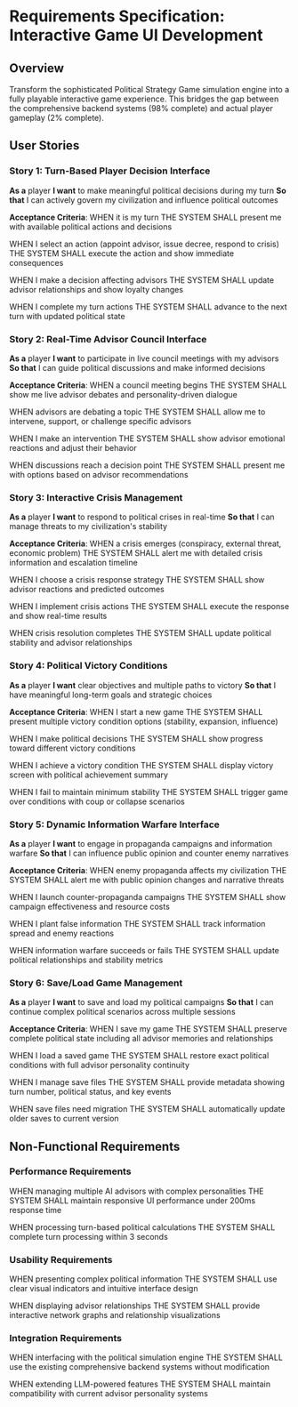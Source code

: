 # Requirements Specification: Interactive Game UI Development

## Overview
Transform the sophisticated Political Strategy Game simulation engine into a fully playable interactive game experience. This bridges the gap between the comprehensive backend systems (98% complete) and actual player gameplay (2% complete).

## User Stories

### Story 1: Turn-Based Player Decision Interface
**As a** player
**I want** to make meaningful political decisions during my turn
**So that** I can actively govern my civilization and influence political outcomes

**Acceptance Criteria**:
WHEN it is my turn
THE SYSTEM SHALL present me with available political actions and decisions

WHEN I select an action (appoint advisor, issue decree, respond to crisis)
THE SYSTEM SHALL execute the action and show immediate consequences

WHEN I make a decision affecting advisors
THE SYSTEM SHALL update advisor relationships and show loyalty changes

WHEN I complete my turn actions
THE SYSTEM SHALL advance to the next turn with updated political state

### Story 2: Real-Time Advisor Council Interface
**As a** player
**I want** to participate in live council meetings with my advisors
**So that** I can guide political discussions and make informed decisions

**Acceptance Criteria**:
WHEN a council meeting begins
THE SYSTEM SHALL show me live advisor debates and personality-driven dialogue

WHEN advisors are debating a topic
THE SYSTEM SHALL allow me to intervene, support, or challenge specific advisors

WHEN I make an intervention
THE SYSTEM SHALL show advisor emotional reactions and adjust their behavior

WHEN discussions reach a decision point
THE SYSTEM SHALL present me with options based on advisor recommendations

### Story 3: Interactive Crisis Management
**As a** player
**I want** to respond to political crises in real-time
**So that** I can manage threats to my civilization's stability

**Acceptance Criteria**:
WHEN a crisis emerges (conspiracy, external threat, economic problem)
THE SYSTEM SHALL alert me with detailed crisis information and escalation timeline

WHEN I choose a crisis response strategy
THE SYSTEM SHALL show advisor reactions and predicted outcomes

WHEN I implement crisis actions
THE SYSTEM SHALL execute the response and show real-time results

WHEN crisis resolution completes
THE SYSTEM SHALL update political stability and advisor relationships

### Story 4: Political Victory Conditions
**As a** player
**I want** clear objectives and multiple paths to victory
**So that** I have meaningful long-term goals and strategic choices

**Acceptance Criteria**:
WHEN I start a new game
THE SYSTEM SHALL present multiple victory condition options (stability, expansion, influence)

WHEN I make political decisions
THE SYSTEM SHALL show progress toward different victory conditions

WHEN I achieve a victory condition
THE SYSTEM SHALL display victory screen with political achievement summary

WHEN I fail to maintain minimum stability
THE SYSTEM SHALL trigger game over conditions with coup or collapse scenarios

### Story 5: Dynamic Information Warfare Interface
**As a** player
**I want** to engage in propaganda campaigns and information warfare
**So that** I can influence public opinion and counter enemy narratives

**Acceptance Criteria**:
WHEN enemy propaganda affects my civilization
THE SYSTEM SHALL alert me with public opinion changes and narrative threats

WHEN I launch counter-propaganda campaigns
THE SYSTEM SHALL show campaign effectiveness and resource costs

WHEN I plant false information
THE SYSTEM SHALL track information spread and enemy reactions

WHEN information warfare succeeds or fails
THE SYSTEM SHALL update political relationships and stability metrics

### Story 6: Save/Load Game Management
**As a** player
**I want** to save and load my political campaigns
**So that** I can continue complex political scenarios across multiple sessions

**Acceptance Criteria**:
WHEN I save my game
THE SYSTEM SHALL preserve complete political state including all advisor memories and relationships

WHEN I load a saved game
THE SYSTEM SHALL restore exact political conditions with full advisor personality continuity

WHEN I manage save files
THE SYSTEM SHALL provide metadata showing turn number, political status, and key events

WHEN save files need migration
THE SYSTEM SHALL automatically update older saves to current version

## Non-Functional Requirements

### Performance Requirements
WHEN managing multiple AI advisors with complex personalities
THE SYSTEM SHALL maintain responsive UI performance under 200ms response time

WHEN processing turn-based political calculations
THE SYSTEM SHALL complete turn processing within 3 seconds

### Usability Requirements  
WHEN presenting complex political information
THE SYSTEM SHALL use clear visual indicators and intuitive interface design

WHEN displaying advisor relationships
THE SYSTEM SHALL provide interactive network graphs and relationship visualizations

### Integration Requirements
WHEN interfacing with the political simulation engine
THE SYSTEM SHALL use the existing comprehensive backend systems without modification

WHEN extending LLM-powered features
THE SYSTEM SHALL maintain compatibility with current advisor personality systems

